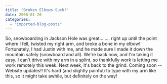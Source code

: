 ```yaml
---
title: "Broken Elbows Suck!"
date: 2006-01-26
categories: 
  - "imported-blog-posts"
---
```


So, snowboarding in Jackson Hole was great........ right up until the point where I fell, twisted my right arm, and broke a bone in my elbow! Fortunately, I had Justin with me, and he made sure I made it down the mountain safely (snowboard and all). We're back now, and I'm taking it easy. I can't drive with my arm in a splint, so thankfully work is letting me work remotely this week. Next week, it's back to the grind. Coming soon -- Website updates!! It's hard (and slightly painful) to type with my arm like this, so it might take awhile, but definitely on the way!
